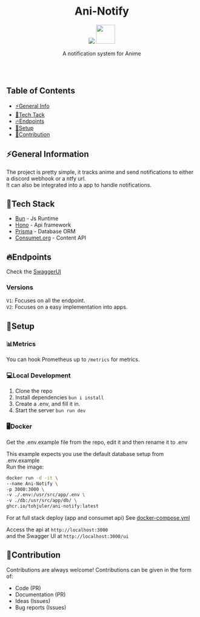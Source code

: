 <h1 align="center">Ani-Notify</h1>
<p align="center">
  <img src="https://skillicons.dev/icons?i=ts" />
  <img height="50px" src="https://avatars.githubusercontent.com/u/98495527?s=200&v=4" />
  <br/>
</p>
<p align="center">A notification system for Anime</p>
<br/><br/>

## Table of Contents
* [⚡General Info](#general-information)
* [🧬Tech Tack](#tech-stack)
* [🔥Endpoints](#endpoints)
* [🔨Setup](#setup)
* [📝Contribution](#contribution)

## ⚡General Information
The project is pretty simple, it tracks anime and send notifications 
to either a discord webhook or a ntfy url.
<br/>
It can also be integrated into a app to handle notifications.

## 🧬Tech Stack
- [Bun](https://bun.sh) - Js Runtime
- [Hono](https://hono.dev) - Api framework
- [Prisma](https://www.prisma.io/) - Database ORM
- [Consumet.org](https://github.com/consumet/api.consumet.org) - Content API

## 🔥Endpoints
Check the [SwaggerUI](https://ani-notify.tohjuler.dk/ui)

### Versions
``V1``: Focuses on all the endpoint.
<br>
``V2``: Focuses on a easy implementation into apps.  

## 🔨Setup

### 📊Metrics
You can hook Prometheus up to `/metrics` for metrics.

### 💻Local Development
1. Clone the repo
2. Install dependencies `bun i install`
3. Create a .env, and fill it in.
4. Start the server `bun run dev`

### 🖥️Docker
Get the .env.example file from the repo, edit it and then rename it to .env

This example expects you use the default database setup from .env.example
<br>
Run the image:
```bash
docker run -d -it \
--name Ani-Notify \
-p 3000:3000 \
-v ./.env:/usr/src/app/.env \
-v ./db:/usr/src/app/db/ \
ghcr.io/tohjuler/ani-notify:latest
```

For at full stack deploy (app and consumet api)
See [docker-compose.yml](https://github.com/Tohjuler/Ani-Notify/blob/master/docker-compose.yml)

Access the api at ``http://localhost:3000``
<br>
and the Swagger UI at ``http://localhost:3000/ui``

## 📝Contribution
Contributions are always welcome!
Contributions can be given in the form of:
- Code (PR)
- Documentation (PR)
- Ideas (Issues)
- Bug reports (Issues)
